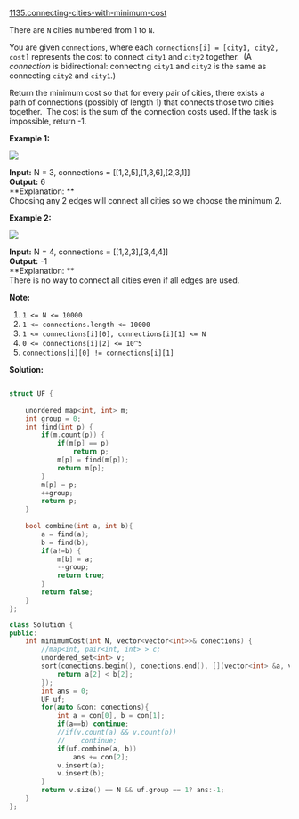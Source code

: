 [1135.connecting-cities-with-minimum-cost](https://leetcode.com/problems/connecting-cities-with-minimum-cost/)  

There are `N` cities numbered from 1 to `N`.

You are given `connections`, where each `connections[i] = [city1, city2, cost]` represents the cost to connect `city1` and `city2` together.  (A _connection_ is bidirectional: connecting `city1` and `city2` is the same as connecting `city2` and `city1`.)

Return the minimum cost so that for every pair of cities, there exists a path of connections (possibly of length 1) that connects those two cities together.  The cost is the sum of the connection costs used. If the task is impossible, return -1.

**Example 1:**

![](https://assets.leetcode.com/uploads/2019/04/20/1314_ex2.png)

  
**Input:** N = 3, connections = \[\[1,2,5\],\[1,3,6\],\[2,3,1\]\]  
**Output:** 6  
**Explanation: **  
Choosing any 2 edges will connect all cities so we choose the minimum 2.  

**Example 2:**

![](https://assets.leetcode.com/uploads/2019/04/20/1314_ex1.png)

  
**Input:** N = 4, connections = \[\[1,2,3\],\[3,4,4\]\]  
**Output:** \-1  
**Explanation: **  
There is no way to connect all cities even if all edges are used.  

**Note:**

1.  `1 <= N <= 10000`
2.  `1 <= connections.length <= 10000`
3.  `1 <= connections[i][0], connections[i][1] <= N`
4.  `0 <= connections[i][2] <= 10^5`
5.  `connections[i][0] != connections[i][1]`  



**Solution:**  

```cpp

struct UF {
    
    unordered_map<int, int> m;
    int group = 0;
    int find(int p) {
        if(m.count(p)) {
            if(m[p] == p)
                return p;
            m[p] = find(m[p]);
            return m[p];
        }
        m[p] = p;
        ++group;
        return p;
    }
    
    bool combine(int a, int b){
        a = find(a);
        b = find(b);
        if(a!=b) {
            m[b] = a;
            --group;
            return true;
        }
        return false;
    }
};

class Solution {
public:
    int minimumCost(int N, vector<vector<int>>& conections) {
        //map<int, pair<int, int> > c;
        unordered_set<int> v;
        sort(conections.begin(), conections.end(), [](vector<int> &a, vector<int> &b){
            return a[2] < b[2];
        });
        int ans = 0;
        UF uf;
        for(auto &con: conections){
            int a = con[0], b = con[1];
            if(a==b) continue;
            //if(v.count(a) && v.count(b))
            //    continue;
            if(uf.combine(a, b))
                ans += con[2];
            v.insert(a);
            v.insert(b);
        }
        return v.size() == N && uf.group == 1? ans:-1;
    }
};
```
      